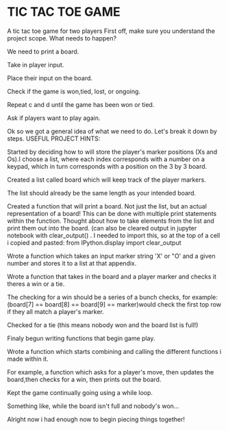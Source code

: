 # TIC TAC TOE GAME
 A tic tac toe game for two players
First off, make sure you understand the project scope. What needs to happen?



We need to print a board.

Take in player input.

Place their input on the board.

Check if the game is won,tied, lost, or ongoing.

Repeat c and d until the game has been won or tied.

Ask if players want to play again.

Ok so we got a general idea of what we need to do. Let's break it down by steps.
USEFUL PROJECT HINTS:



Started by deciding how to will store the player's marker positions (Xs and Os).I choose a list, where each index corresponds with a number on a keypad, which in turn corresponds with a position on the 3 by 3 board.

Created a list called board which will keep track of the player markers.

The list should already be the same length as your intended board.

Created a function that will print a board. Not just the list, but an actual representation of a board! This can be done with multiple print statements within the function. Thought about how to take elements from the list and print them out into the board. (can also be cleared output in jupyter notebook with clear_output() . I needed to import this, so at the top of a cell i copied and pasted: from IPython.display import clear_output

Wrote a function which takes an input marker string 'X' or "O' and a given number and stores it to a list at that appendix.


Wrote a function that takes in the board and a player marker and checks it theres a win or a tie.

The checking for a win should be a series of a bunch checks, for example: (board[7] == board[8] == board[9] == marker)would check the first top row if they all match a player's marker.

Checked for a tie (this means nobody won and the board list is full!)

Finaly begun writing functions that begin game play.

Wrote a function which starts combining and calling the different functions i made within it.

For example, a function which asks for a player's move, then updates the board,then checks for a win, then prints out the board.

Kept the game continually going using a while loop.

Something like, while the board isn't full and nobody's won...

Alright now i had enough now to begin piecing things together!

